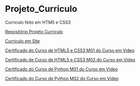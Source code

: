 # Projeto_Curriculo
 <p>Curriculo feito em HTM5 e CSS3</p>

 <a href="https://github.com/EvertonHenrique/Projeto_Curriculo">Repositório Projeto Curriculo</a>

 <a href="https://evertonhenrique.github.io/Projeto_Curriculo/curriculo_everton.html" target="_blank" rel="external">Curriculo em Site</a>
<br>

<a href="Certificados/Everton-Oliveira-HTML5-e-CSS3-Modulo-1-de-5-VIP-Certificado-Curso-em-Video.pdf" target="_blank" rel="external">Certificado do Curso de HTML5 e CSS3 M01 do Curso em Video</a>
<br>

 <a href="Certificados/Everton-Oliveira-HTML5-e-CSS3-Modulo-2-de-5-VIP-Certificado-Curso-em-Video.pdf" target="_blank" rel="external">Certificado de Curso de HTML5 e CSS3 M02 do Curso em Video</a>
<br>

 <a href="Certificados/Everton-Oliveira-Python-3-8211-Mundo-1-40-Horas-Certificado-Curso-em-Video.pdf" target="_blank" rel="external">Certificado do Curso de Python M01 do Curso em Video</a>
<br>

 <a href="Certificados/Everton-Oliveira-Python-3-8211-Mundo-2-40-Horas-Certificado-Curso-em-Video.pdf"
target="_blank" rel="external">Certificado do Curso de Python M02 do Curso em Video</a>
